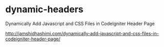 dynamic-headers
===============

Dynamically Add Javascript and CSS Files in CodeIgniter Header Page

http://jamshidhashimi.com/dynamically-add-javascript-and-css-files-in-codeigniter-header-page/

